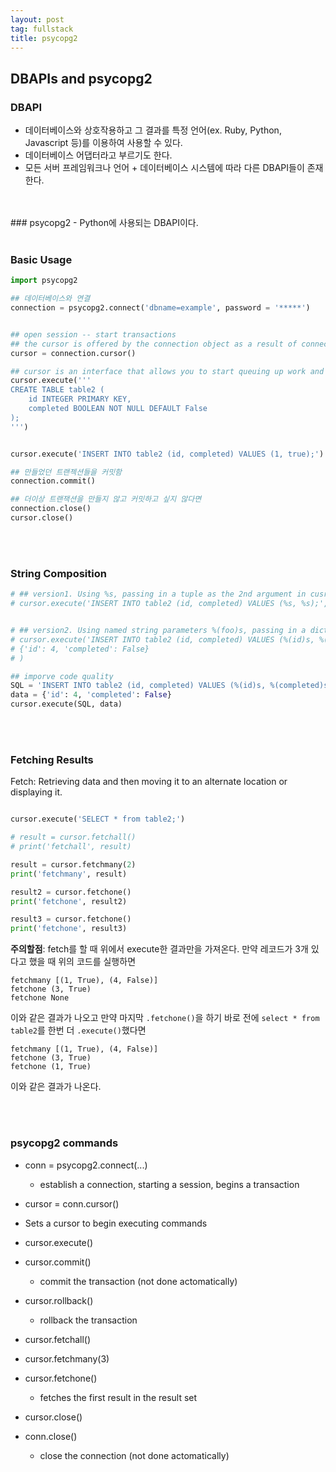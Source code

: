 ```yaml
---
layout: post
tag: fullstack
title: psycopg2
---
```


## DBAPIs and psycopg2

### DBAPI
- 데이터베이스와 상호작용하고 그 결과를 특정 언어(ex. Ruby, Python, Javascript 등)를 이용하여 사용할 수 있다.
- 데이터베이스 어댑터라고 부르기도 한다.
- 모든 서버 프레임워크나 언어 + 데이터베이스 시스템에 따라 다른 DBAPI들이 존재한다.
<br>
<br>
### psycopg2
- Python에 사용되는 DBAPI이다.
<br>
<br>

### Basic Usage
```python
import psycopg2

## 데이터베이스와 연결
connection = psycopg2.connect('dbname=example', password = '*****')


## open session -- start transactions
## the cursor is offered by the connection object as a result of connectiong to psycopg2
cursor = connection.cursor()

## cursor is an interface that allows you to start queuing up work and transactions.
cursor.execute('''
CREATE TABLE table2 (
    id INTEGER PRIMARY KEY,
    completed BOOLEAN NOT NULL DEFAULT False
);
''')


cursor.execute('INSERT INTO table2 (id, completed) VALUES (1, true);')

## 만들었던 트랜젝션들을 커밋함
connection.commit()

## 더이상 트랜잭션을 만들지 않고 커밋하고 싶지 않다면
connection.close()
cursor.close()
```
<br>
<br>

### String Composition
```python
# ## version1. Using %s, passing in a tuple as the 2nd argument in cusror.execute()
# cursor.execute('INSERT INTO table2 (id, completed) VALUES (%s, %s);', (1, True))


# ## version2. Using named string parameters %(foo)s, passing in a dictionary instead.
# cursor.execute('INSERT INTO table2 (id, completed) VALUES (%(id)s, %(completed)s);',
# {'id': 4, 'completed': False}
# )

## imporve code quality
SQL = 'INSERT INTO table2 (id, completed) VALUES (%(id)s, %(completed)s);'
data = {'id': 4, 'completed': False}
cursor.execute(SQL, data)
```
<br>
<br>

### Fetching Results

Fetch: Retrieving data and then moving it to an alternate location or displaying it.

```python

cursor.execute('SELECT * from table2;')

# result = cursor.fetchall()
# print('fetchall', result)

result = cursor.fetchmany(2)
print('fetchmany', result)

result2 = cursor.fetchone()
print('fetchone', result2)

result3 = cursor.fetchone()
print('fetchone', result3)
```

**주의할점**: fetch를 할 때 위에서 execute한 결과만을 가져온다. 만약 레코드가 3개 있다고 했을 때 위의 코드를 실행하면
```
fetchmany [(1, True), (4, False)]
fetchone (3, True)
fetchone None
```
이와 같은 결과가 나오고 만약 마지막 `.fetchone()`을 하기 바로 전에 `select * from table2`를 한번 더 `.execute()`했다면
```
fetchmany [(1, True), (4, False)]
fetchone (3, True)
fetchone (1, True)
```
이와 같은 결과가 나온다.

<br>
<br>

### psycopg2 commands
- conn = psycopg2.connect(...)
  - establish a connection, starting a session, begins a transaction
-  cursor = conn.cursor()
  - Sets a cursor to begin executing commands

- cursor.execute(<sql command string>)
- cursor.commit()
    - commit the transaction (not done actomatically)
- cursor.rollback()
    - rollback the transaction

- cursor.fetchall()
- cursor.fetchmany(3)
- cursor.fetchone()
  - fetches the first result in the result set

- cursor.close()
- conn.close()
  - close the connection (not done actomatically)
